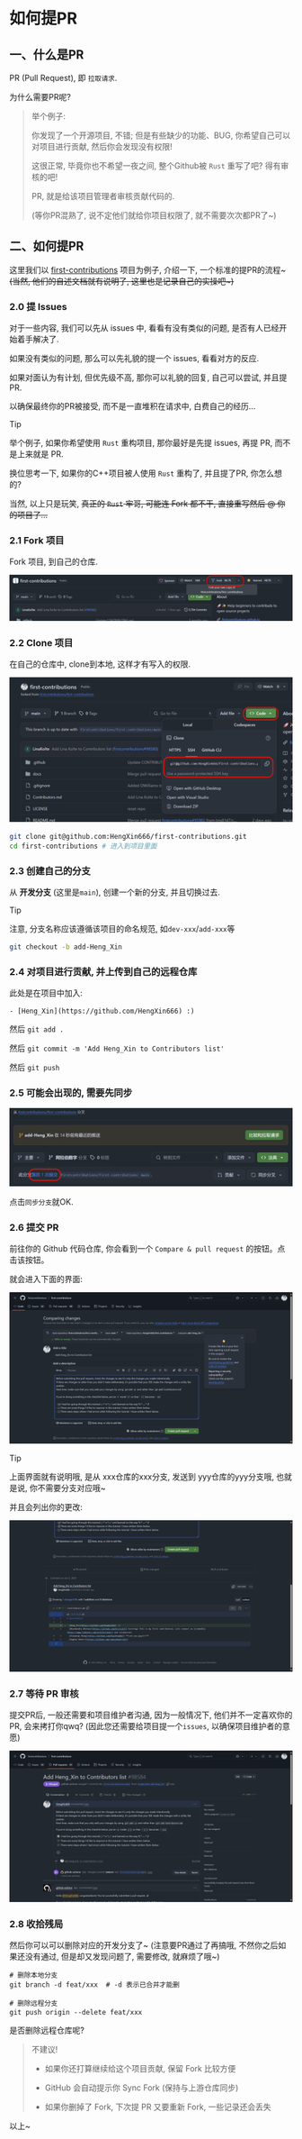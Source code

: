 # 如何提PR

## 一、什么是PR

PR (Pull Request), 即 `拉取请求`.

为什么需要PR呢?

> 举个例子:
>
> 你发现了一个开源项目, 不错; 但是有些缺少的功能、BUG, 你希望自己可以对项目进行贡献, 然后你会发现没有权限!
>
> 这很正常, 毕竟你也不希望一夜之间, 整个Github被 `Rust` 重写了吧? 得有审核的吧!
>
> PR, 就是给该项目管理者审核贡献代码的.
>
> (等你PR混熟了, 说不定他们就给你项目权限了, 就不需要次次都PR了~)

## 二、如何提PR

这里我们以 [first-contributions](https://github.com/firstcontributions/first-contributions) 项目为例子, 介绍一下, 一个标准的提PR的流程~ ~~(当然, 他们的自述文档就有说明了, 这里也是记录自己的实操吧~)~~

### 2.0 提 Issues

对于一些内容, 我们可以先从 issues 中, 看看有没有类似的问题, 是否有人已经开始着手解决了.

如果没有类似的问题, 那么可以先礼貌的提一个 issues, 看看对方的反应.

如果对面认为有计划, 但优先级不高, 那你可以礼貌的回复, 自己可以尝试, 并且提PR.

以确保最终你的PR被接受, 而不是一直堆积在请求中, 白费自己的经历...

> [!TIP]
> 举个例子, 如果你希望使用 `Rust` 重构项目, 那你最好是先提 issues, 再提 PR, 而不是上来就是 PR.
>
> 换位思考一下, 如果你的C++项目被人使用 `Rust` 重构了, 并且提了PR, 你怎么想的?
>
> 当然, 以上只是玩笑, ~~真正的 `Rust` 牢哥, 可能连 Fork 都不干, 直接重写然后 @ 你的项目了...~~

### 2.1 Fork 项目

Fork 项目, 到自己的仓库.

![fork项目 ##r10##](PixPin_2025-06-03_19-54-37.png)

### 2.2 Clone 项目

在自己的仓库中, clone到本地, 这样才有写入的权限.

![clone项目 ##r10##](PixPin_2025-06-03_19-56-36.png)

```bash
git clone git@github.com:HengXin666/first-contributions.git
cd first-contributions # 进入到项目里面
```

### 2.3 创建自己的分支

从 **开发分支** (这里是`main`), 创建一个新的分支, 并且切换过去.

> [!TIP]
> 注意, 分支名称应该遵循该项目的命名规范, 如`dev-xxx`/`add-xxx`等

```bash
git checkout -b add-Heng_Xin
```

### 2.4 对项目进行贡献, 并上传到自己的远程仓库

此处是在项目中加入:

```text
- [Heng_Xin](https://github.com/HengXin666) :)
```

然后 `git add .`

然后 `git commit -m 'Add Heng_Xin to Contributors list'`

然后 `git push`

### 2.5 可能会出现的, 需要先同步

![落后提交 ##r10##](PixPin_2025-06-03_20-10-48.png)

点击`同步分支`就OK.

### 2.6 提交 PR

前往你的 Github 代码仓库, 你会看到一个 `Compare & pull request` 的按钮。点击该按钮。

就会进入下面的界面:

![PR界面](PixPin_2025-06-03_20-17-26.png)

> [!TIP]
> 上面界面就有说明哦, 是从 xxx仓库的xxx分支, 发送到 yyy仓库的yyy分支哦, 也就是说, 你不需要分支对应哦~

并且会列出你的更改:

![PR中的更改](PixPin_2025-06-03_20-17-46.png)

### 2.7 等待 PR 审核

提交PR后, 一般还需要和项目维护者沟通, 因为一般情况下, 他们并不一定喜欢你的PR, 会来拷打你qwq? (因此您还需要给项目提一个`issues`, 以确保项目维护者的意愿)

![PR审核](PixPin_2025-06-03_20-19-09.png)

### 2.8 收拾残局

然后你可以可以删除对应的开发分支了~ (注意要PR通过了再搞哦, 不然你之后如果还没有通过, 但是却又发现问题了, 需要修改, 就麻烦了哦~)

```shell vscode
# 删除本地分支
git branch -d feat/xxx  # -d 表示已合并才能删

# 删除远程分支
git push origin --delete feat/xxx
```

是否删除远程仓库呢?

> 不建议!
>
> - 如果你还打算继续给这个项目贡献, 保留 Fork 比较方便
>
> -  GitHub 会自动提示你 Sync Fork (保持与上游仓库同步)
>
> - 如果你删掉了 Fork, 下次提 PR 又要重新 Fork, 一些记录还会丢失

以上~
